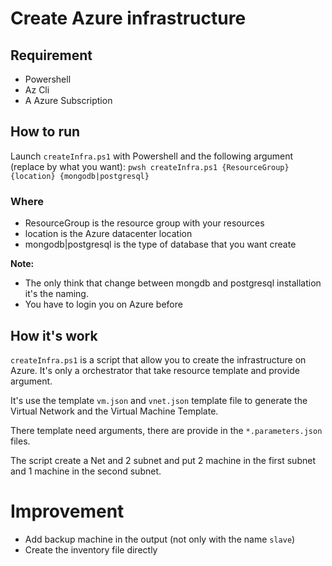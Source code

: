 # Create Azure infrastructure

## Requirement

- Powershell
- Az Cli
- A Azure Subscription

## How to run

Launch `createInfra.ps1` with Powershell and the following argument (replace by what you want):
`pwsh createInfra.ps1 {ResourceGroup} {location} {mongodb|postgresql}`

### Where
- ResourceGroup is the resource group with your resources
- location is the Azure datacenter location
- mongodb|postgresql is the type of database that you want create

**Note:**
- The only think that change between mongdb and postgresql installation it's the naming.
- You have to login you on Azure before

## How it's work
`createInfra.ps1` is a script that allow you to create the infrastructure on Azure. It's only a orchestrator that take resource template and provide argument.

It's use the template `vm.json` and `vnet.json` template file to generate the Virtual Network and the Virtual Machine Template.

There template need arguments, there are provide in the `*.parameters.json` files. 

The script create a Net and 2 subnet and put 2 machine in the first subnet and 1 machine in the second subnet.

# Improvement

- Add backup machine in the output (not only with the name `slave`)
- Create the inventory file directly
